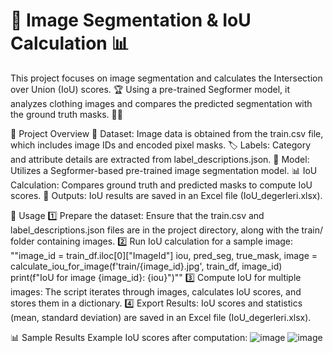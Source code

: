 # 🎨 Image Segmentation & IoU Calculation 📊

This project focuses on image segmentation and calculates the Intersection over Union (IoU) scores. 🏆
Using a pre-trained Segformer model, it analyzes clothing images and compares the predicted segmentation with the ground truth masks. 👕👗

🚀 Project Overview
📂 Dataset: Image data is obtained from the train.csv file, which includes image IDs and encoded pixel masks.
🏷️ Labels: Category and attribute details are extracted from label_descriptions.json.
🧠 Model: Utilizes a Segformer-based pre-trained image segmentation model.
📊 IoU Calculation: Compares ground truth and predicted masks to compute IoU scores.
📝 Outputs: IoU results are saved in an Excel file (IoU_degerleri.xlsx).

📌 Usage
1️⃣ Prepare the dataset: Ensure that the train.csv and label_descriptions.json files are in the project directory, along with the train/ folder containing images.
2️⃣ Run IoU calculation for a sample image:
""image_id = train_df.iloc[0]["ImageId"]
iou, pred_seg, true_mask, image = calculate_iou_for_image(f'train/{image_id}.jpg', train_df, image_id)
print(f"IoU for image {image_id}: {iou}")""
3️⃣ Compute IoU for multiple images: The script iterates through images, calculates IoU scores, and stores them in a dictionary.
4️⃣ Export Results: IoU scores and statistics (mean, standard deviation) are saved in an Excel file (IoU_degerleri.xlsx).

📊 Sample Results
Example IoU scores after computation:
![image](https://github.com/user-attachments/assets/7c29031f-8a21-4fb1-96fc-eacca2b75130)
![image](https://github.com/user-attachments/assets/c560de26-856b-4954-983b-4fe279871915)



